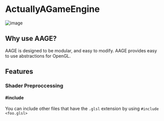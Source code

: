 # ActuallyAGameEngine

![image](https://user-images.githubusercontent.com/3623261/184268773-de19e916-4889-450d-9553-8c058959e6c0.png)

## Why use AAGE?

AAGE is designed to be modular, and easy to modify. AAGE provides easy to use abstractions for OpenGL.



## Features


### Shader Preproccessing 


#### #include

You can include other files that have the `.glsl` extension by using `#include <foo.glsl>`

